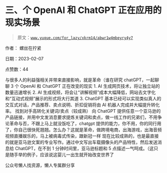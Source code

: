 # 三、个 OpenAI 和 ChatGPT 正在应用的现实场景

> 原文：[`www.yuque.com/for_lazy/xkrm14/abwr1w4mbeyry4y7`](https://www.yuque.com/for_lazy/xkrm14/abwr1w4mbeyry4y7)



作者： 螺丝在拧紧



日期：2023-02-07



点赞数：44

<ne-hole id="ub68044f3" data-lake-id="ub68044f3"><ne-card data-card-name="hr" data-card-type="block" id="mRwWe" data-event-boundary="card">

与很多人的利益强相关并带来直接影响，就是革命（谁在研究 chatGPT，一起聊聊 3 个 OpenAI 和 ChatGPT 正在改变的现实 1. AI 生成网页技术，将让独立站的数量迅速增长 2\. AI 生成视频，将会让“讲解视频”成本大幅降低，网站去文字化和“互动式视频”展示的形式将大行其道 3. ChatGPT 基本已经可以实现类似真人的交互式对话，产品推荐、卖点说明、折扣促销将由 AI 机器人完成并大幅提升转化率。 找到对手高转化关键词/卖点（较成熟） 向 ChatGPT 提供任意一个亚马逊的产品链接，并用中文发消息要求提炼关键词和卖点，做一线工作的兄弟们，不用争论革命与否，不跟上马上就没饭吃了，chatgpt 提供的能力，你不用，你的同行用了，你自己很快死翘翘。怎么办？这就是革命，做跨境电商，出海游戏，出海音频视频直播娱乐的，马上被病毒式传染，跟新冠一样 现在比较成熟的，也是最直接的就是亚马逊文案的专业写作。通过中文写出车载摄像头的产品特性，然后发送消息给 ChatGPT，在不到 1 分钟时间里，亚马逊标题和 5 点描述一气呵成。（这只是随手举的例子，应该说这婴儿一出生就开始改变世界了

<ne-hole id="u2d8133c7" data-lake-id="u2d8133c7"><ne-card data-card-name="hr" data-card-type="block" id="ZrIzi" data-event-boundary="card">

公众号懒人找资源，懒人专属群分享

</ne-card></ne-hole></ne-card></ne-hole>